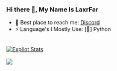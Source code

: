 ### Hi there 👋, My Name Is LaxrFar
  - 💬 Best place to reach me: [Discord](https://discord.gg/jHwfQCK)
  - ⚡ Language's I Mostly Use: [👑] Python 
  <br>
<a href="https://github.com/laxrfar">
  <img align="center" src="https://github-readme-stats.vercel.app/api?username=laxrfar&show_icons=true&include_all_commits=true&show_icons=true&title_color=fff&icon_color=79ff97&text_color=9f9f9f&bg_color=151515" alt="Expliot Stats" />
</a>
<br><br>
<a href="https://github.com/laxrfar?tab=repositories">
  <img align="center" src="https://github-readme-stats.vercel.app/api/top-langs/?username=laxrfar&layout=compact&show_icons=true&title_color=fff&icon_color=79ff97&text_color=9f9f9f&bg_color=151515" />
</a>
<br>
<br>

